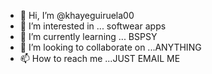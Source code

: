 - 👋 Hi, I’m @khayeguiruela00
- 👀 I’m interested in ... softwear apps
- 🌱 I’m currently learning ... BSPSY
- 💞️ I’m looking to collaborate on ...ANYTHING
- 📫 How to reach me ...JUST EMAIL ME

<!---
khayeguiruela00/khayeguiruela00 is a ✨ special ✨ repository because its `README.md` (this file) appears on your GitHub profile.
You can click the Preview link to take a look at your changes.
--->
